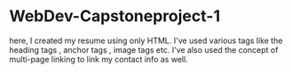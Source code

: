 # WebDev-Capstoneproject-1
here, I created my resume using only HTML. I've used various tags like the heading tags , anchor tags , image tags etc. I've also used the concept of multi-page linking to link my contact info as well. 
